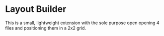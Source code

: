 # Layout Builder

This is a small, lightweight extension with the sole purpose open opening 4 files and positioning them in a 2x2 grid.
